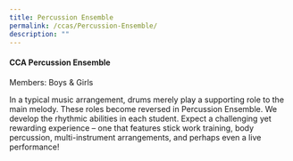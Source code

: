```yaml
---
title: Percussion Ensemble
permalink: /ccas/Percussion-Ensemble/
description: ""
---
```

#### **CCA Percussion Ensemble**


Members: Boys & Girls  

In a typical music arrangement, drums merely play a supporting role to the main melody. These roles become reversed in Percussion Ensemble. We develop the rhythmic abilities in each student. Expect a challenging yet rewarding experience – one that features stick work training, body percussion, multi-instrument arrangements, and perhaps even a live performance!